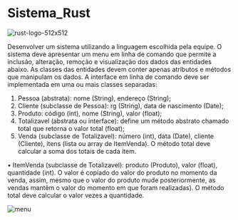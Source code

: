 # Sistema_Rust 
![rust-logo-512x512](https://github.com/nojirilucas/Hipercampo_C/assets/103136574/071f7136-9f3f-4522-9d44-e6c818a7b4e8)

Desenvolver um sistema utilizando a linguagem escolhida pela equipe. O sistema deve apresentar um menu em
linha de comando que permite a inclusão, alteração, remoção e visualização dos dados das entidades abaixo. As
classes das entidades devem conter apenas atributos e métodos que manipulam os dados. A interface em linha de
comando deve ser implementada em uma ou mais classes separadas:

1. Pessoa (abstrata): nome (String), endereço (String);
2. Cliente (subclasse de Pessoa): rg (String), data de nascimento (Date);
3. Produto: código (int), nome (String), valor (float);
4. Totalizavel (abstrata ou interface): define um método abstrato chamado total que retorna o valor total
(float);
5. Venda (subclasse de Totalizavel): número (int), data (Date), cliente (Cliente), itens (lista ou array de
ItemVenda).
O método total deve calcular a soma dos totais de cada item.

• ItemVenda (subclasse de Totalizavel): produto (Produto), valor (float), quantidade (int).
O valor é copiado do valor do produto no momento da venda, assim, mesmo que o valor do produto mude posteriormente,
as vendas mantêm o valor do momento em que foram realizadas).
O método total deve calcular o valor vezes a quantidade.

![menu](https://github.com/nojirilucas/Sistema_Rust/assets/103136574/60a6ffc9-fe43-4ee4-ac35-716a65203000)
